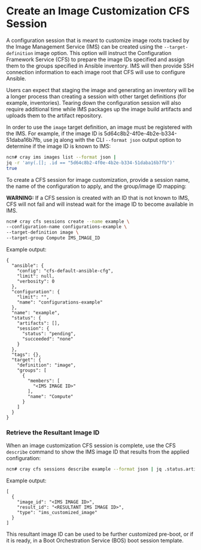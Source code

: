# Create an Image Customization CFS Session

A configuration session that is meant to customize image roots tracked by the Image Management Service \(IMS\) can be created using the `--target-definition` image option. This option will instruct the Configuration Framework Service \(CFS\) to prepare the image IDs specified and assign them to the groups specified in Ansible inventory. IMS will then provide SSH connection information to each image root that CFS will use to configure Ansible.

Users can expect that staging the image and generating an inventory will be a longer process than creating a session with other target definitions \(for example, inventories\). Tearing down the configuration session will also require additional time while IMS packages up the image build artifacts and uploads them to the artifact repository.

In order to use the `image` target definition, an image must be registered with the IMS. For example, if the image ID is 5d64c8b2-4f0e-4b2e-b334-51daba16b7fb, use jq along with the CLI `--format json` output option to determine if the image ID is known to IMS:

```bash
ncn# cray ims images list --format json |
jq -r 'any(.[]; .id == "5d64c8b2-4f0e-4b2e-b334-51daba16b7fb")'
true
```

To create a CFS session for image customization, provide a session name, the name of the configuration to apply, and the group/image ID mapping:

**WARNING:** If a CFS session is created with an ID that is not known to IMS, CFS will not fail and will instead wait for the image ID to become available in IMS.

```bash
ncn# cray cfs sessions create --name example \
--configuration-name configurations-example \
--target-definition image \
--target-group Compute IMS_IMAGE_ID
```

Example output:

```
{
  "ansible": {
    "config": "cfs-default-ansible-cfg",
    "limit": null,
    "verbosity": 0
  },
  "configuration": {
    "limit": "",
    "name": "configurations-example"
  },
  "name": "example",
  "status": {
    "artifacts": [],
    "session": {
      "status": "pending",
      "succeeded": "none"
    }
  },
  "tags": {},
  "target": {
    "definition": "image",
    "groups": [
      {
        "members": [
          "<IMS IMAGE ID>"
        ],
        "name": "Compute"
      }
    ]
  }
}
```

### Retrieve the Resultant Image ID

When an image customization CFS session is complete, use the CFS `describe` command to show the IMS image ID that results from the applied configuration:

```bash
ncn# cray cfs sessions describe example --format json | jq .status.artifacts
```

Example output:

```
[
  {
    "image_id": "<IMS IMAGE ID>",
    "result_id": "<RESULTANT IMS IMAGE ID>",
    "type": "ims_customized_image"
  }
]
```

This resultant image ID can be used to be further customized pre-boot, or if it is ready, in a Boot Orchestration Service \(BOS\) boot session template.

